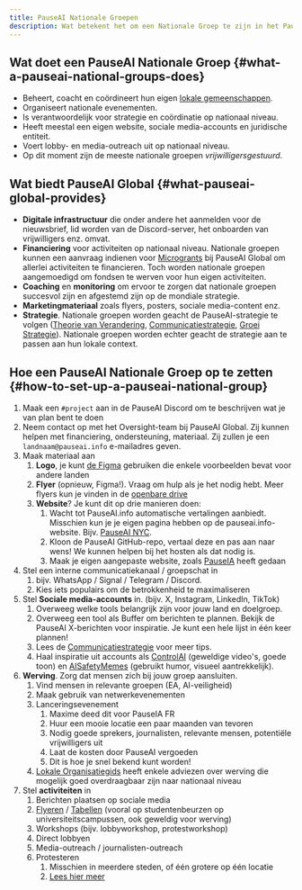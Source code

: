 ```yaml
---
title: PauseAI Nationale Groepen
description: Wat betekent het om een Nationale Groep te zijn in het PauseAI-netwerk?
---
```

<!-- end of frontmatter metadata, dashes above need to stay -->
<script context="module">
  import NationalGroupsList from '$lib/components/NationalGroupsList.svelte';
</script>

<NationalGroupsList />

## Wat doet een PauseAI Nationale Groep {#what-a-pauseai-national-groups-does}

- Beheert, coacht en coördineert hun eigen [lokale gemeenschappen](/communities).
- Organiseert nationale evenementen.
- Is verantwoordelijk voor strategie en coördinatie op nationaal niveau.
- Heeft meestal een eigen website, sociale media-accounts en juridische entiteit.
- Voert lobby- en media-outreach uit op nationaal niveau.
- Op dit moment zijn de meeste nationale groepen _vrijwilligersgestuurd_.

## Wat biedt PauseAI Global {#what-pauseai-global-provides}

- **Digitale infrastructuur** die onder andere het aanmelden voor de nieuwsbrief, lid worden van de Discord-server, het onboarden van vrijwilligers enz. omvat.
- **Financiering** voor activiteiten op nationaal niveau. Nationale groepen kunnen een aanvraag indienen voor [Microgrants](/microgrants) bij PauseAI Global om allerlei activiteiten te financieren. Toch worden nationale groepen aangemoedigd om fondsen te werven voor hun eigen activiteiten.
- **Coaching** en **monitoring** om ervoor te zorgen dat nationale groepen succesvol zijn en afgestemd zijn op de mondiale strategie.
- **Marketingmateriaal** zoals flyers, posters, sociale media-content enz.
- **Strategie**. Nationale groepen worden geacht de PauseAI-strategie te volgen ([Theorie van Verandering](/theory-of-change), [Communicatiestrategie](/communication-strategy), [Groei Strategie](/growth-strategy)). Nationale groepen worden echter geacht de strategie aan te passen aan hun lokale context.

## Hoe een PauseAI Nationale Groep op te zetten {#how-to-set-up-a-pauseai-national-group}

1.  Maak een `#project` aan in de PauseAI Discord om te beschrijven wat je van plan bent te doen
2.  Neem contact op met het Oversight-team bij PauseAI Global. Zij kunnen helpen met financiering, ondersteuning, materiaal. Zij zullen je een `landnaam@pauseai.info` e-mailadres geven.
3.  Maak materiaal aan
    1.  **Logo**, je kunt [de Figma](https://www.figma.com/design/iQ4PHQTi1vAVmT9Lckazqt/PauseAI-designs---editable) gebruiken die enkele voorbeelden bevat voor andere landen
    1.  **Flyer** (opnieuw, Figma!). Vraag om hulp als je het nodig hebt. Meer flyers kun je vinden in de [openbare drive](https://drive.google.com/drive/u/1/folders/1bQ_MZ8giK-Mee4ABkO0BgcFInaXruNpa)
    1.  **Website**? Je kunt dit op drie manieren doen:
        1.  Wacht tot PauseAI.info automatische vertalingen aanbiedt. Misschien kun je je eigen pagina hebben op de pauseai.info-website. Bijv. [PauseAI NYC](/nyc-action).
        2.  Kloon de PauseAI GitHub-repo, vertaal deze en pas aan naar wens! We kunnen helpen bij het hosten als dat nodig is.
        3.  Maak je eigen aangepaste website, zoals [PauseIA](https://pauseia.fr/) heeft gedaan
4.  Stel een interne communicatiekanaal / groepschat in
    1.  bijv. WhatsApp / Signal / Telegram / Discord.
    2.  Kies iets populairs om de betrokkenheid te maximaliseren
5.  Stel **Sociale media-accounts** in. (bijv. X, Instagram, LinkedIn, TikTok)
    1.  Overweeg welke tools belangrijk zijn voor jouw land en doelgroep.
    2.  Overweeg een tool als Buffer om berichten te plannen. Bekijk de PauseAI X-berichten voor inspiratie. Je kunt een hele lijst in één keer plannen!
    3.  Lees de [Communicatiestrategie](/communication-strategy) voor meer tips.
    4.  Haal inspiratie uit accounts als [ControlAI](https://x.com/ai_ctrl/) (geweldige video's, goede toon) en [AISafetyMemes](https://x.com/AISafetyMemes) (gebruikt humor, visueel aantrekkelijk).
6.  **Werving**. Zorg dat mensen zich bij jouw groep aansluiten.
    1.  Vind mensen in relevante groepen (EA, AI-veiligheid)
    2.  Maak gebruik van netwerkevenementen
    3.  Lanceringsevenement
        1.  Maxime deed dit voor PauseIA FR
        2.  Huur een mooie locatie een paar maanden van tevoren
        3.  Nodig goede sprekers, journalisten, relevante mensen, potentiële vrijwilligers uit
        4.  Laat de kosten door PauseAI vergoeden
        5.  Dit is hoe je snel bekend kunt worden!
    4.  [Lokale Organisatiegids](/local-organizing) heeft enkele adviezen over werving die mogelijk goed overdraagbaar zijn naar nationaal niveau
7.  Stel **activiteiten** in
    1.  Berichten plaatsen op sociale media
    2.  [Flyeren](/flyering) / [Tabellen](/tabling) (vooral op studentenbeurzen op universiteitscampussen, ook geweldig voor werving)
    3.  Workshops (bijv. lobbyworkshop, protestworkshop)
    4.  Direct lobbyen
    5.  Media-outreach / journalisten-outreach
    6.  Protesteren
        1.  Misschien in meerdere steden, of één grotere op één locatie
        2.  [Lees hier meer](/organizing-a-protest)